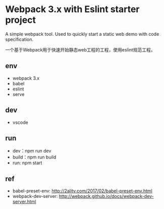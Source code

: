 # Webpack 3.x with Eslint starter project

A simple webpack tool. Used to quickly start a static web demo with code specification.

一个基于Webpack用于快速开始静态web工程的工程，使用eslint规范工程。

## env

- webpack 3.x
- babel
- eslint
- serve

## dev

- vscode

## run

- dev：npm run dev
- build：npm run build
- run: npm start

## ref

- babel-preset-env: http://2ality.com/2017/02/babel-preset-env.html
- webpack-dev-server: http://webpack.github.io/docs/webpack-dev-server.html




